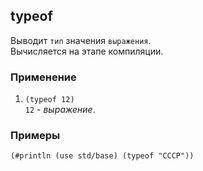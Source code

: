 ## typeof
Выводит `тип` значения `выражения`.<br>
Вычисляется на этапе компиляции.

### Применение

1. `(typeof 12)`<br>
`12` - _выражение_.

### Примеры

```pihta
(#println (use std/base) (typeof "СССР"))
```